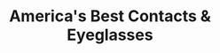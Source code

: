 ---
title: "America's Best Contacts & Eyeglasses"
url: /webster/americas-best-contacts-and-eyeglasses/
shop: optician
---